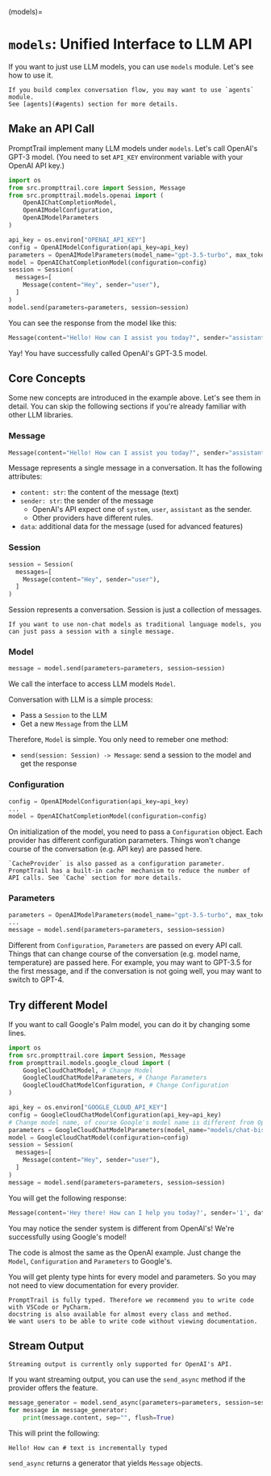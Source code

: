 (models)=
# `models`: Unified Interface to LLM API

If you want to just use LLM models, you can use `models` module.
Let's see how to use it.

```{Note}
If you build complex conversation flow, you may want to use `agents` module.
See [agents](#agents) section for more details.
```

## Make an API Call

PromptTrail implement many LLM models under `models`.
Let's call OpenAI's GPT-3 model. (You need to set `API_KEY` environment variable with your OpenAI API key.)

```python
import os
from src.prompttrail.core import Session, Message
from src.prompttrail.models.openai import (
    OpenAIChatCompletionModel,
    OpenAIModelConfiguration,
    OpenAIModelParameters
)

api_key = os.environ["OPENAI_API_KEY"]
config = OpenAIModelConfiguration(api_key=api_key)
parameters = OpenAIModelParameters(model_name="gpt-3.5-turbo", max_tokens=100, temperature=0)
model = OpenAIChatCompletionModel(configuration=config)
session = Session(
  messages=[
    Message(content="Hey", sender="user"),
  ]
)
model.send(parameters=parameters, session=session)
```

You can see the response from the model like this:

```python
Message(content="Hello! How can I assist you today?", sender="assistant")
```

Yay! You have successfully called OpenAI's GPT-3.5 model.

## Core Concepts

Some new concepts are introduced in the example above. Let's see them in detail.
You can skip the following sections if you're already familiar with other LLM libraries.

### Message

```python
Message(content="Hello! How can I assist you today?", sender="assistant", data={})
```

Message represents a single message in a conversation.
It has the following attributes:

- `content: str`: the content of the message (text)
- `sender: str`: the sender of the message
  - OpenAI's API expect one of `system`, `user`, `assistant` as the sender.
  - Other providers have different rules.
- `data`: additional data for the message (used for advanced features)

### Session

```python
session = Session(
  messages=[
    Message(content="Hey", sender="user"),
  ]
)
```

Session represents a conversation.
Session is just a collection of messages.

```{Note}
If you want to use non-chat models as traditional language models, you can just pass a session with a single message.
```

### Model

```python
message = model.send(parameters=parameters, session=session)
```

We call the interface to access LLM models `Model`.

Conversation with LLM is a simple process:

- Pass a `Session` to the LLM
- Get a new `Message` from the LLM

Therefore, `Model` is simple. You only need to remeber one method:

- `send(session: Session) -> Message`: send a session to the model and get the response

### Configuration

```python
config = OpenAIModelConfiguration(api_key=api_key)
...
model = OpenAIChatCompletionModel(configuration=config)
```

On initialization of the model, you need to pass a `Configuration` object.
Each provider has different configuration parameters.
Things won't change course of the conversation (e.g. API key) are passed here.

```{Note}
`CacheProvider` is also passed as a configuration parameter. PromptTrail has a built-in cache  mechanism to reduce the number of API calls. See `Cache` section for more details.
```

### Parameters

```python
parameters = OpenAIModelParameters(model_name="gpt-3.5-turbo", max_tokens=100, temperature=0)
...
message = model.send(parameters=parameters, session=session)
```

Different from `Configuration`, `Parameters` are passed on every API call.
Things that can change course of the conversation (e.g. model name, temperature) are passed here.
For example, you may want to GPT-3.5 for the first message, and if the conversation is not going well, you may want to switch to GPT-4.

## Try different Model

If you want to call Google's Palm model, you can do it by changing some lines.

```python
import os
from src.prompttrail.core import Session, Message
from prompttrail.models.google_cloud import (
    GoogleCloudChatModel, # Change Model
    GoogleCloudChatModelParameters, # Change Parameters
    GoogleCloudChatModelConfiguration, # Change Configuration
)

api_key = os.environ["GOOGLE_CLOUD_API_KEY"]
config = GoogleCloudChatModelConfiguration(api_key=api_key)
# Change model name, of course Google's model name is different from OpenAI's
parameters = GoogleCloudChatModelParameters(model_name="models/chat-bison-001", max_tokens=100, temperature=0)
model = GoogleCloudChatModel(configuration=config)
session = Session(
  messages=[
    Message(content="Hey", sender="user"),
  ]
)
message = model.send(parameters=parameters, session=session)
```

You will get the following response:

```python
Message(content='Hey there! How can I help you today?', sender='1', data={})
```

You may notice the sender system is different from OpenAI's!
We're successfully using Google's model!

The code is almost the same as the OpenAI example. Just change the `Model`, `Configuration` and `Parameters` to Google's.

You will get plenty type hints for every model and parameters. So you may not need to view documentation for every provider.

```{Note}
PromptTrail is fully typed. Therefore we recommend you to write code with VSCode or PyCharm.
docstring is also available for almost every class and method.
We want users to be able to write code without viewing documentation.
```

## Stream Output

```{Caution}
Streaming output is currently only supported for OpenAI's API.
```

If you want streaming output, you can use the `send_async` method if the provider offers the feature.

```python
message_generator = model.send_async(parameters=parameters, session=session)
for message in message_generator:
    print(message.content, sep="", flush=True)
```

This will print the following:

```shell
Hello! How can # text is incrementally typed
```

`send_async` returns a generator that yields `Message` objects.
